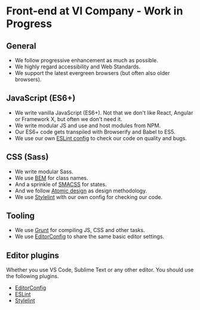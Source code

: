 # Front-end at VI Company - Work in Progress

## General

* We follow progressive enhancement as much as possible.
* We highly regard accessibility and Web Standards.
* We support the latest evergreen browsers (but often also older browsers).

## JavaScript (ES6+)

* We write vanilla JavaScript (ES6+). Not that we don't like React, Angular or Framework X, but often we don't need it.
* We write modular JS and use and host modules from NPM.
* Our ES6+ code gets transpiled with Browserify and Babel to ES5.
* We use our own [ESLint config](https://github.com/vicompany/eslint-config-vi) to check our code on quality and bugs.

## CSS (Sass)

* We write modular Sass.
* We use [BEM](https://en.bem.info) for class names.
* And a sprinkle of [SMACSS](https://smacss.com) for states.
* And we follow [Atomic design](http://atomicdesign.bradfrost.com) as design methodology.
* We use [Stylelint](http://stylelint.io) with our own config for checking our code.

## Tooling

* We use [Grunt](http://gruntjs.com/) for compiling JS, CSS and other tasks.
* We use [EditorConfig](http://editorconfig.org) to share the same basic editor settings.

## Editor plugins

Whether you use VS Code, Sublime Text or any other editor. You should use the following plugins.

* [EditorConfig](http://editorconfig.org)
* [ESLint](http://eslint.org)
* [Stylelint](http://stylelint.io)
